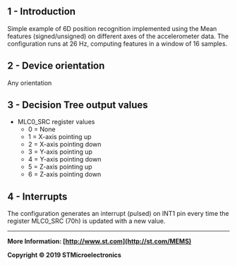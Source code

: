 ## 1 - Introduction

Simple example of 6D position recognition implemented using the Mean features (signed/unsigned) on different axes of the accelerometer data. 
The configuration runs at 26 Hz, computing features in a window of 16 samples.


## 2 - Device orientation

Any orientation


## 3 - Decision Tree output values

- MLC0_SRC register values
  - 0 = None
  - 1 = X-axis pointing up
  - 2 = X-axis pointing down
  - 3 = Y-axis pointing up
  - 4 = Y-axis pointing down
  - 5 = Z-axis pointing up
  - 6 = Z-axis pointing down


## 4 - Interrupts

The configuration generates an interrupt (pulsed) on INT1 pin every time the register MLC0_SRC (70h) is updated with a new value. 

------

**More Information: [http://www.st.com](http://st.com/MEMS)**

**Copyright © 2019 STMicroelectronics**